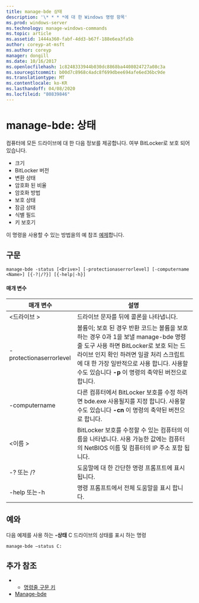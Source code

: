 ```yaml
---
title: manage-bde 상태
description: '\* * * *에 대 한 Windows 명령 항목'
ms.prod: windows-server
ms.technology: manage-windows-commands
ms.topic: article
ms.assetid: 1444a360-fabf-4dd3-b67f-188e6ea3fa5b
author: coreyp-at-msft
ms.author: coreyp
manager: dongill
ms.date: 10/16/2017
ms.openlocfilehash: 1c8248333944b030dc8868ba4408024727a08c3a
ms.sourcegitcommit: b00d7c8968c4adc8f699dbee694afe6ed36bc9de
ms.translationtype: MT
ms.contentlocale: ko-KR
ms.lasthandoff: 04/08/2020
ms.locfileid: "80839846"
---
```

# <a name="manage-bde-status"></a>manage-bde: 상태



컴퓨터에 모든 드라이브에 대 한 다음 정보를 제공합니다. 여부 BitLocker로 보호 되어 있습니다.
-   크기
-   BitLocker 버전
-   변환 상태
-   암호화 된 비율
-   암호화 방법
-   보호 상태
-   잠금 상태
-   식별 필드
-   키 보호기

이 명령을 사용할 수 있는 방법을의 예 참조 [예제](#BKMK_Examples)합니다.

## <a name="syntax"></a>구문

```
manage-bde -status [<Drive>] [-protectionaserrorlevel] [-computername <Name>] [{-?|/?}] [{-help|-h}]
```

#### <a name="parameters"></a>매개 변수

|매개 변수|설명|
|---------|-----------|
|\<드라이브 >|드라이브 문자를 뒤에 콜론을 나타냅니다.|
|-protectionaserrorlevel|볼륨이; 보호 된 경우 반환 코드는 볼륨을 보호 하는 경우 0과 1을 보낼 manage-bde 명령줄 도구 사용 하면 BitLocker로 보호 되는 드라이브 인지 확인 하려면 일괄 처리 스크립트에 대 한 가장 일반적으로 사용 합니다. 사용할 수도 있습니다 **-p** 이 명령의 축약된 버전으로 합니다.|
|-computername|다른 컴퓨터에서 BitLocker 보호를 수정 하려면 bde.exe 사용될지를 지정 합니다. 사용할 수도 있습니다 **-cn** 이 명령의 축약된 버전으로 합니다.|
|\<이름 >|BitLocker 보호를 수정할 수 있는 컴퓨터의 이름을 나타냅니다. 사용 가능한 값에는 컴퓨터의 NetBIOS 이름 및 컴퓨터의 IP 주소 포함 됩니다.|
|-? 또는 /?|도움말에 대 한 간단한 명령 프롬프트에 표시 됩니다.|
|-help 또는-h|명령 프롬프트에서 전체 도움말을 표시 합니다.|

## <a name="examples"></a><a name=BKMK_Examples></a>예와

다음 예제를 사용 하는 **-상태** C 드라이브의 상태를 표시 하는 명령
```
manage-bde –status C:
```

## <a name="additional-references"></a>추가 참조

-   - [명령줄 구문 키](command-line-syntax-key.md)
-   [Manage-bde](manage-bde.md)
